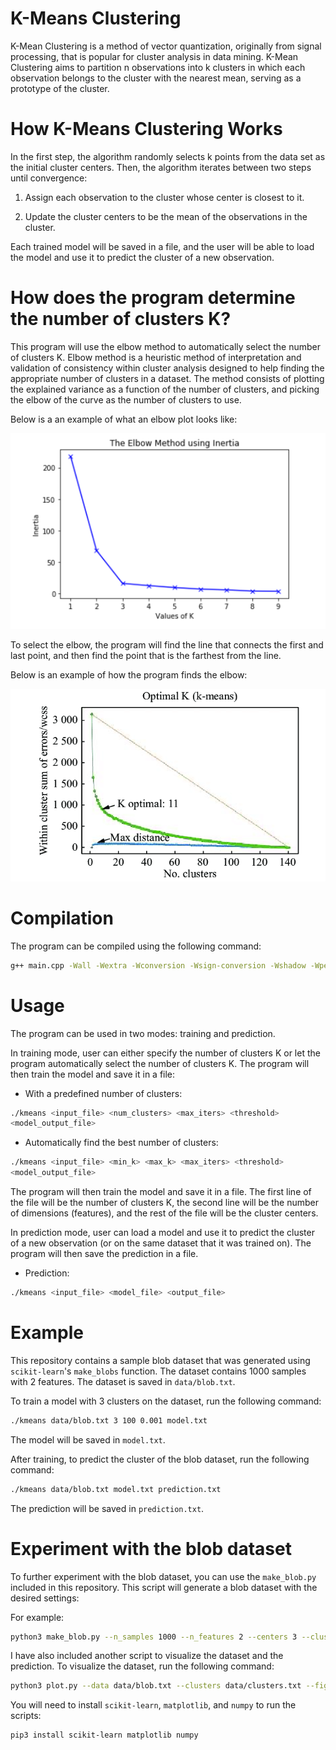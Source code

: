 # K-Means Clustering

K-Mean Clustering is a method of vector quantization, originally from signal processing, that is popular for cluster analysis in data mining. K-Mean Clustering aims to partition n observations into k clusters in which each observation belongs to the cluster with the nearest mean, serving as a prototype of the cluster.

# How K-Means Clustering Works

In the first step, the algorithm randomly selects k points from the data set as the initial cluster centers. Then, the algorithm iterates between two steps until convergence:

1. Assign each observation to the cluster whose center is closest to it.

2. Update the cluster centers to be the mean of the observations in the cluster.

Each trained model will be saved in a file, and the user will be able to load the model and use it to predict the cluster of a new observation.

# How does the program determine the number of clusters K?

This program will use the elbow method to automatically select the number of clusters K. Elbow method is a heuristic method of interpretation and validation of consistency within cluster analysis designed to help finding the appropriate number of clusters in a dataset. The method consists of plotting the explained variance as a function of the number of clusters, and picking the elbow of the curve as the number of clusters to use.

Below is a an example of what an elbow plot looks like:

![image](/inertia.png)

To select the elbow, the program will find the line that connects the first and last point, and then find the point that is the farthest from the line.

Below is an example of how the program finds the elbow:

![image](/optimal-k.png)

# Compilation

The program can be compiled using the following command:

```bash
g++ main.cpp -Wall -Wextra -Wconversion -Wsign-conversion -Wshadow -Wpedantic -o kmeans
```

# Usage

The program can be used in two modes: training and prediction.

In training mode, user can either specify the number of clusters K or let the program automatically select the number of clusters K. The program will then train the model and save it in a file:

- With a predefined number of clusters:

```bash
./kmeans <input_file> <num_clusters> <max_iters> <threshold>
<model_output_file>
```

- Automatically find the best number of clusters:

```bash
./kmeans <input_file> <min_k> <max_k> <max_iters> <threshold>
<model_output_file>
```

The program will then train the model and save it in a file. The first line of the file will be the number of clusters K, the second line will be the number of dimensions (features), and the rest of the file will be the cluster centers.

In prediction mode, user can load a model and use it to predict the cluster of a new observation (or on the same dataset that it was trained on). The program will then save the prediction in a file.

- Prediction:

```bash
./kmeans <input_file> <model_file> <output_file>
```

# Example

This repository contains a sample blob dataset that was generated using `scikit-learn`'s `make_blobs` function. The dataset contains 1000 samples with 2 features. The dataset is saved in `data/blob.txt`.

To train a model with 3 clusters on the dataset, run the following command:

```bash
./kmeans data/blob.txt 3 100 0.001 model.txt
```

The model will be saved in `model.txt`.

After training, to predict the cluster of the blob dataset, run the following command:

```bash
./kmeans data/blob.txt model.txt prediction.txt
```

The prediction will be saved in `prediction.txt`.

# Experiment with the blob dataset

To further experiment with the blob dataset, you can use the `make_blob.py` included in this repository. This script will generate a blob dataset with the desired settings:

For example:

```bash
python3 make_blob.py --n_samples 1000 --n_features 2 --centers 3 --cluster_std 1.0 --random_state 42 --output data/blob.txt
```

I have also included another script to visualize the dataset and the prediction. To visualize the dataset, run the following command:

```bash
python3 plot.py --data data/blob.txt --clusters data/clusters.txt --fig data/plot.png
```

You will need to install `scikit-learn`, `matplotlib`, and `numpy` to run the scripts:

```bash
pip3 install scikit-learn matplotlib numpy
```
